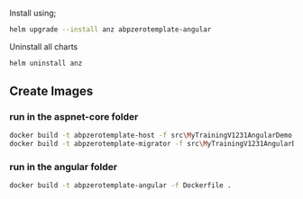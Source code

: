 Install using;

```bash
helm upgrade --install anz abpzerotemplate-angular
```

Uninstall all charts

```bash
helm uninstall anz
```

## Create Images

### run in the aspnet-core folder
```bash
docker build -t abpzerotemplate-host -f src\MyTrainingV1231AngularDemo.Web.Host\Dockerfile .
docker build -t abpzerotemplate-migrator -f src\MyTrainingV1231AngularDemo.Migrator\Dockerfile .
```

### run in the angular folder
```bash
docker build -t abpzerotemplate-angular -f Dockerfile . 
```
